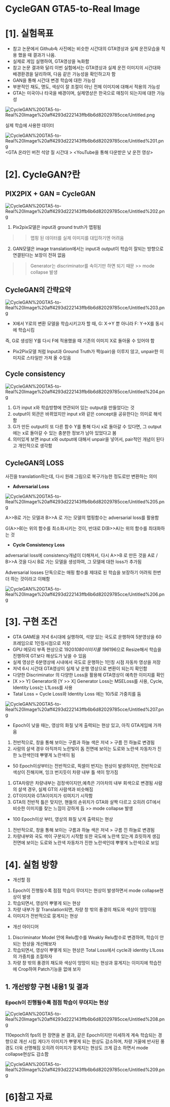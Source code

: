 # CycleGAN GTA5-to-Real Image

# [1]. 실험목표

- 참고 논문에서 Github속 사진에는 비슷한 시간대의 GTA영상과 실제 운전모습을 적용 했을 때 결과가 나옴.
- 실제로 게임 실행하여, GTA영상을 녹화함
- 참고 논문 결과와 달리 이번 실험에서는 GTA영상과 실제 운전 이미지의 시간대와 배경환경을 달리하여, 다음 같은 가능성을 확인하고자 함
- GAN을 통해 시간대 변경 학습에 대한 가능성
- 부분적인 채도, 명도, 색상이 잘 조절이 아닌 전체 이미지에 대해서 적용의 가능성
- GTA는 미국이나 타국을 배경이며, 실제영상은 한국으로 매칭이 되는지에 대한 가능성

![CycleGAN%20GTA5-to-Real%20Image%20aff4293d222143ffb6b6d82029785cce/Untitled.png](https://github.com/justin95214/CycleGAN-GTA-to-Real-Image/blob/main/src/Untitled%201.png)

실제 학습에 사용한 데이터

![CycleGAN%20GTA5-to-Real%20Image%20aff4293d222143ffb6b6d82029785cce/Untitled%201.png](https://github.com/justin95214/CycleGAN-GTA-to-Real-Image/blob/main/src/Untitled%202.png)
<GTA 온라인 버전 석양 질 시간대 > <YouTube을 통해 다운받은 낮 운전 영상>
# [2]. CycleGAN?란

## PIX2PIX + GAN = CycleGAN

![CycleGAN%20GTA5-to-Real%20Image%20aff4293d222143ffb6b6d82029785cce/Untitled%202.png](https://github.com/justin95214/CycleGAN-GTA-to-Real-Image/blob/main/src/Untitled%203.png)

1. Pix2pix모델은 input과 ground truth가 맵핑됨 

>> 맵핑 된 데이터를 실제 이미지를 대입하기엔 어려움

2. GAN모델은 image translation에서는 input과 output이
학습이 잘되는 방향으로 연결된다는 보장이 전혀 없음

>> Generator는 discriminator를 속이기만 하면 되기 때문 >> mode collapse 발생

## CycleGAN의 간략요약

![CycleGAN%20GTA5-to-Real%20Image%20aff4293d222143ffb6b6d82029785cce/Untitled%203.png](https://github.com/justin95214/CycleGAN-GTA-to-Real-Image/blob/main/src/Untitled%204.png)

- X에서 Y로의 변환 모델을 학습시키고자 할 때, G: X→Y 뿐 아니라 F: Y→X를 동시에 학습시킴

즉, G로 생성된 Y를 다시 F에 적용했을 때 기존의 이미지 X로 돌아올 수 있어야 함

- Pix2Pix모델 처럼 Input과 Ground Truth가 짝(pair)을 이루지 않고, unpair한 이미지로 스타일만 가져 올 수있음

## Cycle consistency

![CycleGAN%20GTA5-to-Real%20Image%20aff4293d222143ffb6b6d82029785cce/Untitled%204.png](https://github.com/justin95214/CycleGAN-GTA-to-Real-Image/blob/main/src/Untitled%205.png)

1. G가 input x와 학습방향에 연관되어 있는 output을 만들었다는 것
2. output이 외관은 바뀌었지만 input x와 같은 concept을 공유한다는 의미로 해석함
3. G가 만든 output이 또 다른 함수 Y를 통해 다시 x로 돌아갈 수 있다면, 그 output에는 x로 돌아갈 수 있는 충분한 정보가 남아 있었다고 봄
4. 의미있게 보면 input x와 output에 대해서 unpair을 넣어서, pair적인 개념이 된다고 개인적으로 생각함

## CycleGAN의 LOSS

사진을 translation하는데, 다시 원래 그림으로 복구가능한 정도로만 변환하는 의미

- **Adversarial Loss**

![CycleGAN%20GTA5-to-Real%20Image%20aff4293d222143ffb6b6d82029785cce/Untitled%205.png](https://github.com/justin95214/CycleGAN-GTA-to-Real-Image/blob/main/src/Untitled%206.png)

A>>B로 가는 모델과 B>>A 로 가는 모델의 맵핑함수는 adversarial loss를 활용함

G(A>>B)는 위의 함수를 최소화시키는 것이, 반대로 D(B>>A)는 위의 함수를 최대화하는 것

- **Cycle Consistency Loss**

adversarial loss에 consistency개념이 더해져서, 다시 A>>B 로 만든 것을 A로 / B>>A 것을 다시 B로 가는 모델을 생성하여, 그 모델에 대한 loss가 추가됨

Adversarial losses 단독으로는 매핑 함수를 제대로 된 학습을 보장하기 어려워 한번 더 하는 것이라고 이해함

![CycleGAN%20GTA5-to-Real%20Image%20aff4293d222143ffb6b6d82029785cce/Untitled%206.png](https://github.com/justin95214/CycleGAN-GTA-to-Real-Image/blob/main/src/Untitled%207.png)

# [3]. 구현 조건

- GTA GAME을 저녁 6시대에 실행하여, 석양 있는 국도로 운행하여 5분영상을 60프레임으로 1인칭시점으로 저장
- GPU 메모리 부족 현상으로 1920*1080이미지를 196*196으로 Resize해서 학습을 진행하여 GT보다 해상도가 낮을 수 있음
- 실제 영상은 6분영상에 시내에서 국도로 운행하는 1인칭 시점 자동차 영상을 저장
- 저녁 6시 시간대 GTA영상이 실제 낮 운행 영상으로 변환이 되는지 확인함
- 다양한 Discriminator 의 다양한 Loss을 활용해 GTA영상이 예측한 이미지를 확인
- [X >> Y] Generator와 [Y >> X] Generator Loss는 MSELoss를 사용, Cycle, Identity Loss는 L1Loss를 사용
- Tatal Loss = Cycle Loss와 Identity Loss 에는 10/5로 가중치를 둠

![CycleGAN%20GTA5-to-Real%20Image%20aff4293d222143ffb6b6d82029785cce/Untitled%207.png](https://github.com/justin95214/CycleGAN-GTA-to-Real-Image/blob/main/src/Untitled%208.png)

- Epoch이 낮을 때는, 영상의 화질 낮게 출력되는 현상 있고, 아직 GTA게임에 가까움
1. 전반적으로, 창을 통해 보이는
구름과 하늘 색은 저녁 > 구름 낀 하늘로 변경됨
2. 사람의 살색 경우 아직까지 노란빛이 돔
전면에 보이는 도로와 노란색 자동차가 진한 노란색인데 뿌옇게 노란색이 됨

- 50 Epoch이상부터는 전반적으로, 픽셀이 번지는 현상이 발생하지만, 전반적으로
색상이 진해지며, 잉크 번지듯이 차량 내부 틀 색이 망가짐
1. GTA차량은 차량내부는 검정색이지만,예측은 기아차의 내부 회색으로  변경됨
사람의 살색 경우, 실제 GT의 사람색과 비슷해짐
2. GT이미지와 GTA이미지가 섞여지기 시작함
3. GTA의 전반적 틀은 맞지만, 핸들의 손위치가 GTA와 살짝 다르고 오히려 GT에서 비슷한 이미지를 찾는 느낌이 강하게 듬 >> mode collapse 발생

- 100 Epoch이상 부터, 영상의 화질 낮게 출력되는 현상
1. 전반적으로, 창을 통해 보이는
구름과 하늘 색은 저녁 > 구름 낀 하늘로 변경됨
2. 차량내부와 국도 색이 구분되기 시작함 또한 국도에 노란색 있는게 흐릿하게 생김
전면에 보이는 도로와 노란색 자동차가 진한 노란색인데 뿌옇게 노란색으로 보임

# [4]. 실험 방향

- 개선할 점
1. Epoch이 진행될수록 점점 학습이 무뎌지는 현상이 발생하면서 mode collapse현상이 발생
2. 학습되면서, 영상이 뿌옇게 되는 현상
3. 차량 내부가 잘 Translation되면, 차량 창 밖의 풍경의 채도와 색상이 엉망이됨
4. 이미지가 전반적으로 뭉게지는 현상

- 개선 아이디어
1. Discriminator Model 안에 Relu함수를 Weakly Relu함수로 변경하여, 학습이 안되는 현상을 개선해보자
2. 학습되면서, 영상이 뿌옇게 되는 현상은 Total Loss에서 cycle과 identity L1Loss의 가중치를 조절하자
3. 차량 창 밖의 풍경의 채도와 색상이 엉망이 되는 현상과 뭉게지는 이미지에 학습전에 Crop하여 Patch기능을 없애 보자

## 1. 개선방향 구현 내용1 및 결과

### Epoch이 진행될수록 점점 학습이 무뎌지는 현상

![CycleGAN%20GTA5-to-Real%20Image%20aff4293d222143ffb6b6d82029785cce/Untitled%208.png](https://github.com/justin95214/CycleGAN-GTA-to-Real-Image/blob/main/src/Untitled%209.png)

110epoch의 fps의 한 장면을 본 결과, 같은 Epoch이지만 미세하게 계속 학습되는 경향으로 개선 시킴
게다가 이미지가 뿌옇게 되는 현상도 감소하며, 차량 거울에 반사된 풍경도 더욱 선명해짐
오히려 이미지가 뭉게지는 현상도 크게 감소 하면서 mode collapse현상도 감소함

![CycleGAN%20GTA5-to-Real%20Image%20aff4293d222143ffb6b6d82029785cce/Untitled%209.png](CycleGAN%20GTA5-to-Real%20Image%20aff4293d222143ffb6b6d82029785cce/Untitled%209.png)

# [6]참고 자료
